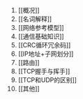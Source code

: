 1. [[概况]]
2. [[名词解释]]
3. [[网络参考模型]]
4. [[通信基础知识]]
5. [[CRC循环冗余码]]
6. [[IP地址+子网划分]]
7. [[路由]]
8. [[TCP握手与挥手]]
9. [[TCP和UDP的区别]]
10. [[其他]]